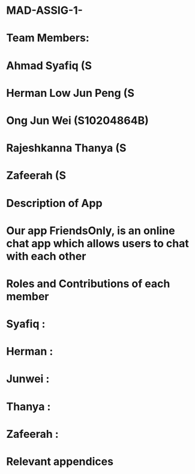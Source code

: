 # MAD-ASSIG-1-


# Team Members:
# Ahmad Syafiq (S
# Herman Low Jun Peng (S
# Ong Jun Wei (S10204864B)
# Rajeshkanna Thanya (S
# Zafeerah (S



# Description of App
# Our app FriendsOnly, is an online chat app which allows users to chat with each other



# Roles and Contributions of each member
# Syafiq :
# Herman :
# Junwei :
# Thanya :
# Zafeerah :



# Relevant appendices
